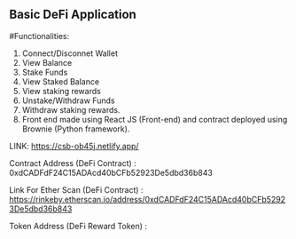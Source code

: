 ## Basic DeFi Application

#Functionalities:
1) Connect/Disconnet Wallet 
2) View Balance
3) Stake Funds 
4) View Staked Balance
5) View staking rewards
6) Unstake/Withdraw Funds
7) Withdraw staking rewards.
8) Front end made using React JS (Front-end) and contract deployed using Brownie (Python framework).




 LINK: https://csb-ob45j.netlify.app/
  
    
 Contract Address (DeFi Contract) : 0xdCADFdF24C15ADAcd40bCFb52923De5dbd36b843 </br>
 
 Link For Ether Scan (DeFi Contract) : https://rinkeby.etherscan.io/address/0xdCADFdF24C15ADAcd40bCFb52923De5dbd36b843 </br>

 Token Address (DeFi Reward Token) : 

